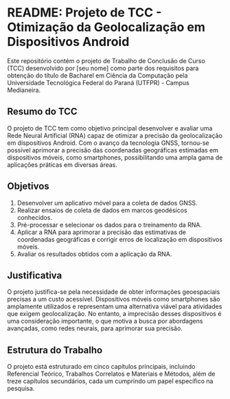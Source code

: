 # README: Projeto de TCC - Otimização da Geolocalização em Dispositivos Android

Este repositório contém o projeto de Trabalho de Conclusão de Curso (TCC) desenvolvido por [seu nome] como parte dos requisitos para obtenção do título de Bacharel em Ciência da Computação pela Universidade Tecnológica Federal do Paraná (UTFPR) - Campus Medianeira.

## Resumo do TCC

O projeto de TCC tem como objetivo principal desenvolver e avaliar uma Rede Neural Artificial (RNA) capaz de otimizar a precisão da geolocalização em dispositivos Android. Com o avanço da tecnologia GNSS, tornou-se possível aprimorar a precisão das coordenadas geográficas estimadas em dispositivos móveis, como smartphones, possibilitando uma ampla gama de aplicações práticas em diversas áreas.

## Objetivos

1. Desenvolver um aplicativo móvel para a coleta de dados GNSS.
2. Realizar ensaios de coleta de dados em marcos geodésicos conhecidos.
3. Pré-processar e selecionar os dados para o treinamento da RNA.
4. Aplicar a RNA para aprimorar a precisão das estimativas de coordenadas geográficas e corrigir erros de localização em dispositivos móveis.
5. Avaliar os resultados obtidos com a aplicação da RNA.

## Justificativa

O projeto justifica-se pela necessidade de obter informações geoespaciais precisas a um custo acessível. Dispositivos móveis como smartphones são amplamente utilizados e representam uma alternativa viável para atividades que exigem geolocalização. No entanto, a imprecisão desses dispositivos é uma consideração importante, o que motiva a busca por abordagens avançadas, como redes neurais, para aprimorar sua precisão.

## Estrutura do Trabalho

O projeto está estruturado em cinco capítulos principais, incluindo Referencial Teórico, Trabalhos Correlatos e Materiais e Métodos, além de treze capítulos secundários, cada um cumprindo um papel específico na pesquisa.

